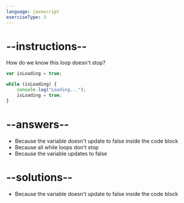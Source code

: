 ```yaml
---
language: javascript
exerciseType: 3
---
```


# --instructions--

How do we know this loop doesn't stop?
```javascript
var isLoading = true;

while (isLoading) {
    console.log("Loading...");
    isLoading = true;
}
```

# --answers--

- Because the variable doesn't update to false inside the code block
- Because all while loops don't stop
- Because the variable updates to false

# --solutions--

- Because the variable doesn't update to false inside the code block

